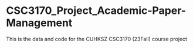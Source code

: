 # CSC3170_Project_Academic-Paper-Management
This is the data and code for the CUHKSZ CSC3170 (23Fall) course project
